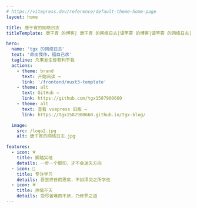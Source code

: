 ```yaml
---
# https://vitepress.dev/reference/default-theme-home-page
layout: home

title: 唐干宵的网络日志
titleTemplate: 唐干宵 的博客| 唐干宵 的网络日志|谭竿霄 的博客|谭竿霄 的网络日志|tgx 的博客|tgx 的网络日志|使用 vitepress 搭建的个人博客

hero:
  name: 'tgx 的网络日志'
  text: '命由我作，福自己求'
  tagline: 凡事发生皆有利于我
  actions:
    - theme: brand
      text: 开始阅读 →
      link: '/frontend/nuxt3-template'
    - theme: alt
      text: GitHub →
      link: https://github.com/tgx1587900660
    - theme: alt
      text: 查看 vuepress 旧版 →
      link: https://tgx1587900660.github.io/tgx-blog/

  image:
    src: /logo2.jpg
    alt: 唐干宵的网络日志.jpg

features:
  - icon: 💗
    title: 脚踏实地
    details: 一步一个脚印，才不会迷失方向
  - icon: 🐒
    title: 专注学习
    details: 吾尝终日而思矣，不如须臾之所学也
  - icon: 💗
    title: 热情不灭
    details: 受尽苦难而不厌，乃修罗之道
---
```


<style>
:root {
  --vp-home-hero-name-color: transparent;
  --vp-home-hero-name-background: -webkit-linear-gradient(120deg, #bd34fe 30%, #41d1ff);
  --vp-home-hero-image-background-image: linear-gradient(-45deg, #bd34fe 50%, #47caff 50%);
  --vp-home-hero-image-filter: blur(44px);
}

.image-container .image-src {
  border-radius: 10%;
}

@media (min-width: 640px) {
  :root {
    --vp-home-hero-image-filter: blur(56px);
  }
}

@media (min-width: 960px) {
  :root {
    --vp-home-hero-image-filter: blur(68px);
  }
}
</style>
